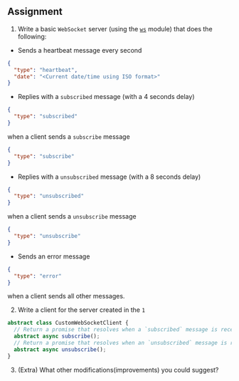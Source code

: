 ## Assignment

1. Write a basic `WebSocket` server (using the [`ws`](https://www.npmjs.com/package/ws`) module) that does the following:

- Sends a heartbeat message every second

```json
{
  "type": "heartbeat",
  "date": "<Current date/time using ISO format>"
}
```

- Replies with a `subscribed` message (with a 4 seconds delay)

```json
{
  "type": "subscribed"
}
```

when a client sends a `subscribe` message

```json
{
  "type": "subscribe"
}
```

- Replies with a `unsubscribed` message (with a 8 seconds delay)

```json
{
  "type": "unsubscribed"
}
```

when a client sends a `unsubscribe` message

```json
{
  "type": "unsubscribe"
}
```

- Sends an error message

```json
{
  "type": "error"
}
```

when a client sends all other messages.

2. Write a client for the server created in the `1`

```typescript
abstract class CustomWebSocketClient {
  // Return a promise that resolves when a `subscribed` message is received and rejects if an error message is received
  abstract async subscribe();
  // Return a promise that resolves when an `unsubscribed` message is received and rejects if an error message is received
  abstract async unsubscribe();
}
```

3. (Extra) What other modifications(improvements) you could suggest?
